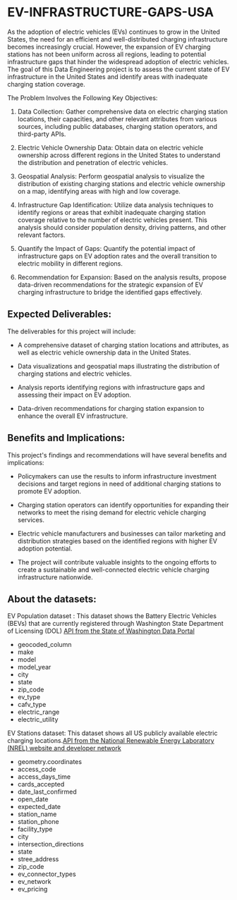 # EV-INFRASTRUCTURE-GAPS-USA

As the adoption of electric vehicles (EVs) continues to grow in the United States, the need for an efficient and well-distributed charging infrastructure becomes increasingly crucial. However, the expansion of EV charging stations has not been uniform across all regions, leading to potential infrastructure gaps that hinder the widespread adoption of electric vehicles. The goal of this Data Engineering project is to assess the current state of EV infrastructure in the United States and identify areas with inadequate charging station coverage.


The Problem Involves the Following Key Objectives:

1. Data Collection: Gather comprehensive data on electric charging station locations, their capacities, and other relevant attributes from various sources, including public databases, charging station operators, and third-party APIs.

2. Electric Vehicle Ownership Data: Obtain data on electric vehicle ownership across different regions in the United States to understand the distribution and penetration of electric vehicles.

3. Geospatial Analysis: Perform geospatial analysis to visualize the distribution of existing charging stations and electric vehicle ownership on a map, identifying areas with high and low coverage.

4. Infrastructure Gap Identification: Utilize data analysis techniques to identify regions or areas that exhibit inadequate charging station coverage relative to the number of electric vehicles present. This analysis should consider population density, driving patterns, and other relevant factors.

5. Quantify the Impact of Gaps: Quantify the potential impact of infrastructure gaps on EV adoption rates and the overall transition to electric mobility in different regions.

6. Recommendation for Expansion: Based on the analysis results, propose data-driven recommendations for the strategic expansion of EV charging infrastructure to bridge the identified gaps effectively.



## Expected Deliverables:

The deliverables for this project will include:

* A comprehensive dataset of charging station locations and attributes, as well as electric vehicle ownership data in the United States.

* Data visualizations and geospatial maps illustrating the distribution of charging stations and electric vehicles.

* Analysis reports identifying regions with infrastructure gaps and assessing their impact on EV adoption.

* Data-driven recommendations for charging station expansion to enhance the overall EV infrastructure.


## Benefits and Implications:

This project's findings and recommendations will have several benefits and implications:

* Policymakers can use the results to inform infrastructure investment decisions and target regions in need of additional charging stations to promote EV adoption.

* Charging station operators can identify opportunities for expanding their networks to meet the rising demand for electric vehicle charging services.

* Electric vehicle manufacturers and businesses can tailor marketing and distribution strategies based on the identified regions with higher EV adoption potential.

* The project will contribute valuable insights to the ongoing efforts to create a sustainable and well-connected electric vehicle charging infrastructure nationwide.

## About the datasets:

EV Population dataset : This dataset shows the Battery Electric Vehicles (BEVs) that are currently registered through Washington State Department of Licensing (DOL) [API from the State of Washington Data Portal](https://data.wa.gov/Transportation/Electric-Vehicle-Population-Data/f6w7-q2d2)

* geocoded_column
* make
* model
* model_year
* city
* state
* zip_code
* ev_type
* cafv_type
* electric_range
* electric_utility

EV Stations dataset: This dataset shows all US publicly available electric charging locations.[API from the National Renewable Energy Laboratory (NREL) website and developer network](https://developer.nrel.gov/docs/transportation/alt-fuel-stations-v1/all/)

* geometry.coordinates
* access_code
* access_days_time
* cards_accepted
* date_last_confirmed
* open_date
* expected_date
* station_name
* station_phone
* facility_type
* city
* intersection_directions
* state
* stree_address
* zip_code
* ev_connector_types
* ev_network
* ev_pricing
